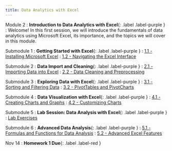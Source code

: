 ```yaml
---
title: Data Analytics with Excel
---
```


Module 2
: **Introduction to Data Analytics with Excel**{: .label .label-purple }
  : Welcome! In this first session, we will introduce the fundamentals of data analytics using Microsoft Excel, its importance, and the topics we will cover in this module.

Submodule 1
: **Getting Started with Excel**{: .label .label-purple }
  : [1.1 - Installing Microsoft Excel](#)
  : [1.2 - Navigating the Excel Interface](#)

Submodule 2
: **Data Import and Cleaning**{: .label .label-purple }
  : [2.1 - Importing Data into Excel](#)
  : [2.2 - Data Cleaning and Preprocessing](#)

Submodule 3
: **Exploring Data with Excel**{: .label .label-purple }
  : [3.1 - Sorting and Filtering Data](#)
  : [3.2 - PivotTables and PivotCharts](#)

Submodule 4
: **Data Visualization with Excel**{: .label .label-purple }
  : [4.1 - Creating Charts and Graphs](#)
  : [4.2 - Customizing Charts](#)

Submodule 5
: **Lab Session: Data Analysis with Excel**{: .label .label-purple }
  : [Lab Exercises](#)

Submodule 6
: **Advanced Data Analysis**{: .label .label-purple }
  : [5.1 - Formulas and Functions for Data Analysis](#)
  : [5.2 - Advanced Excel Features](#)

Nov 14
: **Homework 1 Due**{: .label .label-red }
